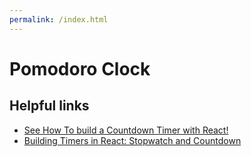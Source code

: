 ```yaml
---
permalink: /index.html
---
```


# Pomodoro Clock

## Helpful links

- [See How To build a Countdown Timer with React!](https://codeburst.io/lets-build-a-countdown-timer-with-react-part-1-2e7d5692d914)
- [Building Timers in React: Stopwatch and Countdown](https://medium.com/@peterjd42/building-timers-in-react-stopwatch-and-countdown-bc06486560a2)
